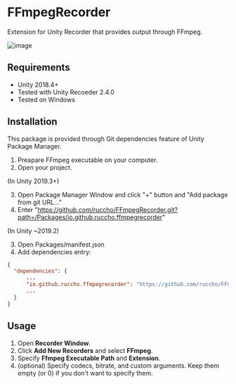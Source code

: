 # FFmpegRecorder

Extension for Unity Recorder that provides output through FFmpeg.

![image](https://pbs.twimg.com/media/ETFD78_UEAAdi7l?format=jpg&name=4096x4096)

## Requirements

- Unity 2018.4+
- Tested with Unity Recoeder 2.4.0
- Tested on Windows

## Installation

This package is provided through Git dependencies feature of Unity Package Manager.

1. Preapare FFmpeg executable on your computer.
2. Open your project.

(In Unity 2019.3+)

3. Open Package Manager Window and click "+" button and "Add package from git URL..."
4. Enter "https://github.com/ruccho/FFmpegRecorder.git?path=/Packages/io.github.ruccho.ffmpegrecorder"

(In Unity ~2019.2)

3. Open Packages/manifest.json
4. Add dependencies entry:
```json:manifest.json
{
  "dependencies": {
      ...
      "io.github.ruccho.ffmpegrecorder": "https://github.com/ruccho/FFmpegRecorder.git?path=/Packages/io.github.ruccho.ffmpegrecorder"
      ...
  }
}
```



## Usage

1. Open **Recorder Window**.
2. Click **Add New Recorders** and select **FFmpeg**.
3. Specify **Ffmpeg Executable Path** and **Extension**.
4. (optional) Specify codecs, bitrate, and custom arguments. Keep them empty (or 0) if you don't want to specify them.